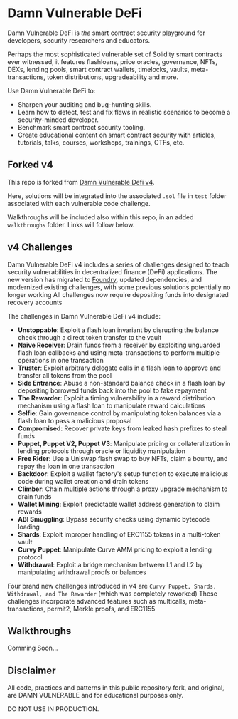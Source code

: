 # Damn Vulnerable DeFi

Damn Vulnerable DeFi is _the_ smart contract security playground for developers, security researchers and educators.

Perhaps the most sophisticated vulnerable set of Solidity smart contracts ever witnessed, it features flashloans, price oracles, governance, NFTs, DEXs, lending pools, smart contract wallets, timelocks, vaults, meta-transactions, token distributions, upgradeability and more.

Use Damn Vulnerable DeFi to:

- Sharpen your auditing and bug-hunting skills.
- Learn how to detect, test and fix flaws in realistic scenarios to become a security-minded developer.
- Benchmark smart contract security tooling.
- Create educational content on smart contract security with articles, tutorials, talks, courses, workshops, trainings, CTFs, etc. 

## Forked v4

This repo is forked from [Damn Vulnerable Defi v4](https://github.com/theredguild/damn-vulnerable-defi).

Here, solutions will be integrated into the associated `.sol` file in `test` folder associated with each vulnerable code challenge.

Walkthroughs will be included also within this repo, in an added `walkthroughs` folder. Links will follow below.

## v4 Challenges

Damn Vulnerable DeFi v4 includes a series of challenges designed to teach security vulnerabilities in decentralized finance (DeFi) applications. The new version has migrated to [Foundry](https://getfoundry.sh), updated dependencies, and modernized existing challenges, with some previous solutions potentially no longer working All challenges now require depositing funds into designated recovery accounts

The challenges in Damn Vulnerable DeFi v4 include:

- **Unstoppable**: Exploit a flash loan invariant by disrupting the balance check through a direct token transfer to the vault
- **Naive Receiver**: Drain funds from a receiver by exploiting unguarded flash loan callbacks and using meta-transactions to perform multiple operations in one transaction
- **Truster**: Exploit arbitrary delegate calls in a flash loan to approve and transfer all tokens from the pool
- **Side Entrance**: Abuse a non-standard balance check in a flash loan by depositing borrowed funds back into the pool to fake repayment
- **The Rewarder**: Exploit a timing vulnerability in a reward distribution mechanism using a flash loan to manipulate reward calculations
- **Selfie**: Gain governance control by manipulating token balances via a flash loan to pass a malicious proposal
- **Compromised**: Recover private keys from leaked hash prefixes to steal funds
- **Puppet, Puppet V2, Puppet V3**: Manipulate pricing or collateralization in lending protocols through oracle or liquidity manipulation
- **Free Rider**: Use a Uniswap flash swap to buy NFTs, claim a bounty, and repay the loan in one transaction
- **Backdoor**: Exploit a wallet factory's setup function to execute malicious code during wallet creation and drain tokens
- **Climber**: Chain multiple actions through a proxy upgrade mechanism to drain funds
- **Wallet Mining**: Exploit predictable wallet address generation to claim rewards
- **ABI Smuggling**: Bypass security checks using dynamic bytecode loading
- **Shards**: Exploit improper handling of ERC1155 tokens in a multi-token vault
- **Curvy Puppet**: Manipulate Curve AMM pricing to exploit a lending protocol
- **Withdrawal**: Exploit a bridge mechanism between L1 and L2 by manipulating withdrawal proofs or balances

Four brand new challenges introduced in v4 are `Curvy Puppet, Shards, Withdrawal, and The Rewarder` (which was completely reworked) These challenges incorporate advanced features such as multicalls, meta-transactions, permit2, Merkle proofs, and ERC1155


## Walkthroughs

Comming Soon... 


## Disclaimer

All code, practices and patterns in this public repository fork, and original, are DAMN VULNERABLE and for educational purposes only. 

DO NOT USE IN PRODUCTION. 
